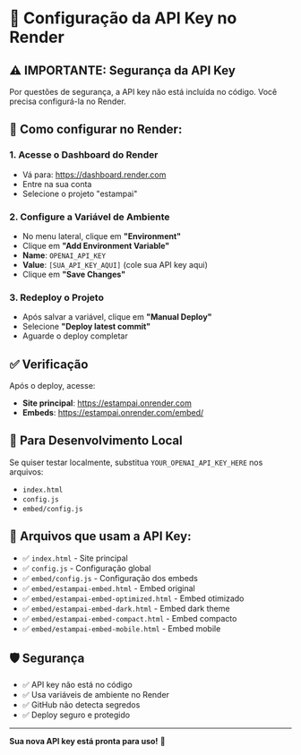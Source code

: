 # 🔑 Configuração da API Key no Render

## ⚠️ **IMPORTANTE: Segurança da API Key**

Por questões de segurança, a API key não está incluída no código. Você precisa configurá-la no Render.

## 🚀 **Como configurar no Render:**

### 1. **Acesse o Dashboard do Render**
- Vá para: https://dashboard.render.com
- Entre na sua conta
- Selecione o projeto "estampai"

### 2. **Configure a Variável de Ambiente**
- No menu lateral, clique em **"Environment"**
- Clique em **"Add Environment Variable"**
- **Name**: `OPENAI_API_KEY`
- **Value**: `[SUA_API_KEY_AQUI]` (cole sua API key aqui)
- Clique em **"Save Changes"**

### 3. **Redeploy o Projeto**
- Após salvar a variável, clique em **"Manual Deploy"**
- Selecione **"Deploy latest commit"**
- Aguarde o deploy completar

## ✅ **Verificação**

Após o deploy, acesse:
- **Site principal**: https://estampai.onrender.com
- **Embeds**: https://estampai.onrender.com/embed/

## 🔧 **Para Desenvolvimento Local**

Se quiser testar localmente, substitua `YOUR_OPENAI_API_KEY_HERE` nos arquivos:
- `index.html`
- `config.js`
- `embed/config.js`

## 📝 **Arquivos que usam a API Key:**

- ✅ `index.html` - Site principal
- ✅ `config.js` - Configuração global
- ✅ `embed/config.js` - Configuração dos embeds
- ✅ `embed/estampai-embed.html` - Embed original
- ✅ `embed/estampai-embed-optimized.html` - Embed otimizado
- ✅ `embed/estampai-embed-dark.html` - Embed dark theme
- ✅ `embed/estampai-embed-compact.html` - Embed compacto
- ✅ `embed/estampai-embed-mobile.html` - Embed mobile

## 🛡️ **Segurança**

- ✅ API key não está no código
- ✅ Usa variáveis de ambiente no Render
- ✅ GitHub não detecta segredos
- ✅ Deploy seguro e protegido

---

**Sua nova API key está pronta para uso!** 🎉
